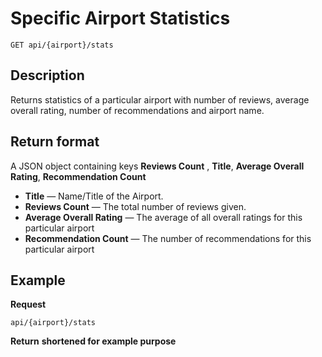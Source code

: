 # Specific Airport Statistics

    GET api/{airport}/stats

## Description
Returns statistics of a particular airport with number of reviews, average overall rating, number of recommendations and airport name. 


## Return format
A JSON object containing keys **Reviews Count** , **Title**, **Average Overall Rating**, **Recommendation Count**

- **Title** — Name/Title of the Airport.
- **Reviews Count** — The total number of reviews given.
- **Average Overall Rating** — The average of all overall ratings for this particular airport
- **Recommendation Count** — The number of recommendations for this particular airport


## Example
**Request**

    api/{airport}/stats

**Return** __shortened for example purpose__
``` json

```
